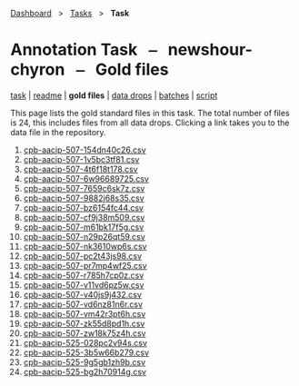 [Dashboard](../../index.md)  &nbsp; > &nbsp; [Tasks](../index.md)  &nbsp; > &nbsp; **Task** 

# Annotation Task &nbsp; ⎯ &nbsp; newshour-chyron &nbsp; ⎯ &nbsp; Gold files

[task](index.md) | [readme](readme_file.md) | **gold files** | [data drops](drops/index.md) | [batches](batches.md) | [script](script.md) 

This page lists the gold standard files in this task. The total number of files is 24, this includes files from all data drops. Clicking a link takes you to the data file in the repository.

1. [cpb-aacip-507-154dn40c26.csv](https://github.com/clamsproject/aapb-annotations/tree/45c9efba61a2591e9fa07502c071d162c5cb99e6/newshour-chyron/golds/cpb-aacip-507-154dn40c26.csv)
1. [cpb-aacip-507-1v5bc3tf81.csv](https://github.com/clamsproject/aapb-annotations/tree/45c9efba61a2591e9fa07502c071d162c5cb99e6/newshour-chyron/golds/cpb-aacip-507-1v5bc3tf81.csv)
1. [cpb-aacip-507-4t6f18t178.csv](https://github.com/clamsproject/aapb-annotations/tree/45c9efba61a2591e9fa07502c071d162c5cb99e6/newshour-chyron/golds/cpb-aacip-507-4t6f18t178.csv)
1. [cpb-aacip-507-6w96689725.csv](https://github.com/clamsproject/aapb-annotations/tree/45c9efba61a2591e9fa07502c071d162c5cb99e6/newshour-chyron/golds/cpb-aacip-507-6w96689725.csv)
1. [cpb-aacip-507-7659c6sk7z.csv](https://github.com/clamsproject/aapb-annotations/tree/45c9efba61a2591e9fa07502c071d162c5cb99e6/newshour-chyron/golds/cpb-aacip-507-7659c6sk7z.csv)
1. [cpb-aacip-507-9882j68s35.csv](https://github.com/clamsproject/aapb-annotations/tree/45c9efba61a2591e9fa07502c071d162c5cb99e6/newshour-chyron/golds/cpb-aacip-507-9882j68s35.csv)
1. [cpb-aacip-507-bz6154fc44.csv](https://github.com/clamsproject/aapb-annotations/tree/45c9efba61a2591e9fa07502c071d162c5cb99e6/newshour-chyron/golds/cpb-aacip-507-bz6154fc44.csv)
1. [cpb-aacip-507-cf9j38m509.csv](https://github.com/clamsproject/aapb-annotations/tree/45c9efba61a2591e9fa07502c071d162c5cb99e6/newshour-chyron/golds/cpb-aacip-507-cf9j38m509.csv)
1. [cpb-aacip-507-m61bk17f5g.csv](https://github.com/clamsproject/aapb-annotations/tree/45c9efba61a2591e9fa07502c071d162c5cb99e6/newshour-chyron/golds/cpb-aacip-507-m61bk17f5g.csv)
1. [cpb-aacip-507-n29p26qt59.csv](https://github.com/clamsproject/aapb-annotations/tree/45c9efba61a2591e9fa07502c071d162c5cb99e6/newshour-chyron/golds/cpb-aacip-507-n29p26qt59.csv)
1. [cpb-aacip-507-nk3610wp6s.csv](https://github.com/clamsproject/aapb-annotations/tree/45c9efba61a2591e9fa07502c071d162c5cb99e6/newshour-chyron/golds/cpb-aacip-507-nk3610wp6s.csv)
1. [cpb-aacip-507-pc2t43js98.csv](https://github.com/clamsproject/aapb-annotations/tree/45c9efba61a2591e9fa07502c071d162c5cb99e6/newshour-chyron/golds/cpb-aacip-507-pc2t43js98.csv)
1. [cpb-aacip-507-pr7mp4wf25.csv](https://github.com/clamsproject/aapb-annotations/tree/45c9efba61a2591e9fa07502c071d162c5cb99e6/newshour-chyron/golds/cpb-aacip-507-pr7mp4wf25.csv)
1. [cpb-aacip-507-r785h7cp0z.csv](https://github.com/clamsproject/aapb-annotations/tree/45c9efba61a2591e9fa07502c071d162c5cb99e6/newshour-chyron/golds/cpb-aacip-507-r785h7cp0z.csv)
1. [cpb-aacip-507-v11vd6pz5w.csv](https://github.com/clamsproject/aapb-annotations/tree/45c9efba61a2591e9fa07502c071d162c5cb99e6/newshour-chyron/golds/cpb-aacip-507-v11vd6pz5w.csv)
1. [cpb-aacip-507-v40js9j432.csv](https://github.com/clamsproject/aapb-annotations/tree/45c9efba61a2591e9fa07502c071d162c5cb99e6/newshour-chyron/golds/cpb-aacip-507-v40js9j432.csv)
1. [cpb-aacip-507-vd6nz81n6r.csv](https://github.com/clamsproject/aapb-annotations/tree/45c9efba61a2591e9fa07502c071d162c5cb99e6/newshour-chyron/golds/cpb-aacip-507-vd6nz81n6r.csv)
1. [cpb-aacip-507-vm42r3pt6h.csv](https://github.com/clamsproject/aapb-annotations/tree/45c9efba61a2591e9fa07502c071d162c5cb99e6/newshour-chyron/golds/cpb-aacip-507-vm42r3pt6h.csv)
1. [cpb-aacip-507-zk55d8pd1h.csv](https://github.com/clamsproject/aapb-annotations/tree/45c9efba61a2591e9fa07502c071d162c5cb99e6/newshour-chyron/golds/cpb-aacip-507-zk55d8pd1h.csv)
1. [cpb-aacip-507-zw18k75z4h.csv](https://github.com/clamsproject/aapb-annotations/tree/45c9efba61a2591e9fa07502c071d162c5cb99e6/newshour-chyron/golds/cpb-aacip-507-zw18k75z4h.csv)
1. [cpb-aacip-525-028pc2v94s.csv](https://github.com/clamsproject/aapb-annotations/tree/45c9efba61a2591e9fa07502c071d162c5cb99e6/newshour-chyron/golds/cpb-aacip-525-028pc2v94s.csv)
1. [cpb-aacip-525-3b5w66b279.csv](https://github.com/clamsproject/aapb-annotations/tree/45c9efba61a2591e9fa07502c071d162c5cb99e6/newshour-chyron/golds/cpb-aacip-525-3b5w66b279.csv)
1. [cpb-aacip-525-9g5gb1zh9b.csv](https://github.com/clamsproject/aapb-annotations/tree/45c9efba61a2591e9fa07502c071d162c5cb99e6/newshour-chyron/golds/cpb-aacip-525-9g5gb1zh9b.csv)
1. [cpb-aacip-525-bg2h70914g.csv](https://github.com/clamsproject/aapb-annotations/tree/45c9efba61a2591e9fa07502c071d162c5cb99e6/newshour-chyron/golds/cpb-aacip-525-bg2h70914g.csv)
